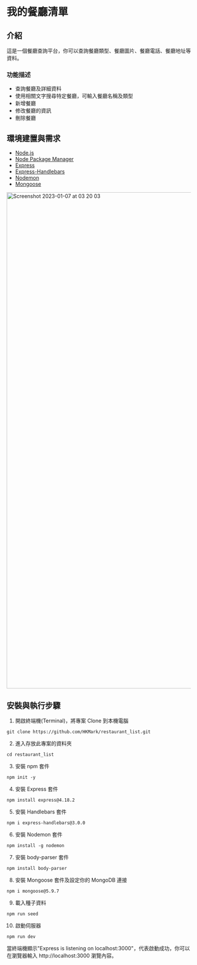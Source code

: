 # 我的餐廳清單

## 介紹

這是一個餐廳查詢平台，你可以查詢餐廳類型、餐廳圖片、餐廳電話、餐廳地址等資料。

### 功能描述

- 查詢餐廳及詳細資料 
- 使用相關文字搜尋特定餐廳，可輸入餐廳名稱及類型
- 新增餐廳
- 修改餐廳的資訊
- 刪除餐廳



## 環境建置與需求
- [Node.js](https://nodejs.org/en/)
- [Node Package Manager](https://www.npmjs.com/)
- [Express](https://www.npmjs.com/package/express)
- [Express-Handlebars](https://www.npmjs.com/package/express-handlebars)
- [Nodemon](https://www.npmjs.com/package/nodemon)
- [Mongoose](https://mongoosejs.com/)

<img width="1352" alt="Screenshot 2023-01-07 at 03 20 03" src="https://user-images.githubusercontent.com/32502651/211086527-3a7b9f03-6c34-4dba-8713-85f02ff7e441.png">

## 安裝與執行步驟

1. 開啟終端機(Terminal)，將專案 Clone 到本機電腦

```
git clone https://github.com/HKMark/restaurant_list.git
```

2. 進入存放此專案的資料夾

```
cd restaurant_list
```

3. 安裝 npm 套件

```
npm init -y
```

4. 安裝 Express 套件

```
npm install express@4.18.2
```

5. 安裝 Handlebars 套件

```
npm i express-handlebars@3.0.0
```

6. 安裝 Nodemon 套件

```
npm install -g nodemon
```

7. 安裝 body-parser 套件

```
npm install body-parser
```

8. 安裝 Mongoose 套件及設定你的 MongoDB 連接

```
npm i mongoose@5.9.7
```

9. 載入種子資料

```
npm run seed
```

10. 啟動伺服器
```
npm run dev
```

當終端機顯示"Express is listening on localhost:3000"，代表啟動成功，你可以在瀏覽器輸入 http://localhost:3000 瀏覽內容。
